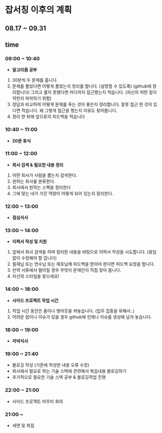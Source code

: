 # 잡서칭 이후의 계획

## 08.17 ~ 09.31
  
## time

### 09:00 ~ 10:40 

- **알고리즘 공부** 

1. 30분씩 두 문제를 풉니다.
2. 문제를 풀었다면 어떻게 풀었는지 정리를 합니다. (설명할 수 있도록) (github에 정리합니다)
   그리고 풀지 못했다면 어디까지 접근했는지 적습니다. (자신의 어떤 점이 약한지 파악하기 위함)
3. 정답과 비교하여 어떻게 문제를 푸는 것이 좋은지 정리합니다.
   잘못 접근 한 것이 있다면 적습니다. 
   왜 그렇게 접근을 했는지 이유도 찾아봅니다.
4. 정리 한 뒤에 앞으로의 피드백을 적습니다

### 10:40 ~ 11:00

- **20분 휴식**

### 11:00 ~ 12:00 

- **회사 검색 & 필요한 내용 정리**

1. 어떤 회사가 사람을 뽑는지 검색한다.
2. 원하는 회사를 분류한다.
3. 회사에서 원하는 스펙을 정리한다 
4. 그에 맞는 내가 가진 역량이 어떻게 되어 있는지 정리한다.

### 12:00 ~ 13:00

- **점심식사**

### 13:00 ~ 14:00

- **이력서 작성 및 지원**

1. 앞에서 회사 검색을 하며 정리한 내용을 바탕으로 이력서 작성을 시도합니다. (끊임없이 수정해야 할 겁니다)
2. 필재님 또는 연수님 또는 재호님께 피드백을 받아야 한다면 피드백 요청을 합니다. 
3. 만약 서류에서 떨어질 경우 무엇이 문제인지 직접 찾아 봅니다.
4. 자신의 스타일을 찾으세요!

### 14:00 ~ 18:00 

- **사이드 프로젝트 작업 시간**

1. 작업 시간 동안은 줌이나 행아웃을 켜놓습니다. (업무 집중을 위해서..)
2. 어려운 점이나 이슈가 있을 경우 github에 언제나 이슈를 생성해 남겨 놓습니다.

### 18:00 ~ 19:00

- **저녁식사** 

### 19:00 ~ 21:40

- 블로깅 작성 (기존에 작성한 내용 오류 수정) 
- 회사에서 필요로 하는 기술 스택에 관련해서 복습내용 블로깅하기
- 추가적으로 필요한 기술 스택 공부 & 블로깅작업 진행

### 22:00 ~ 21:00

- 사이드 프로젝트 마무리 회의 

### 21:00 ~ 

- 세면 및 취짐
